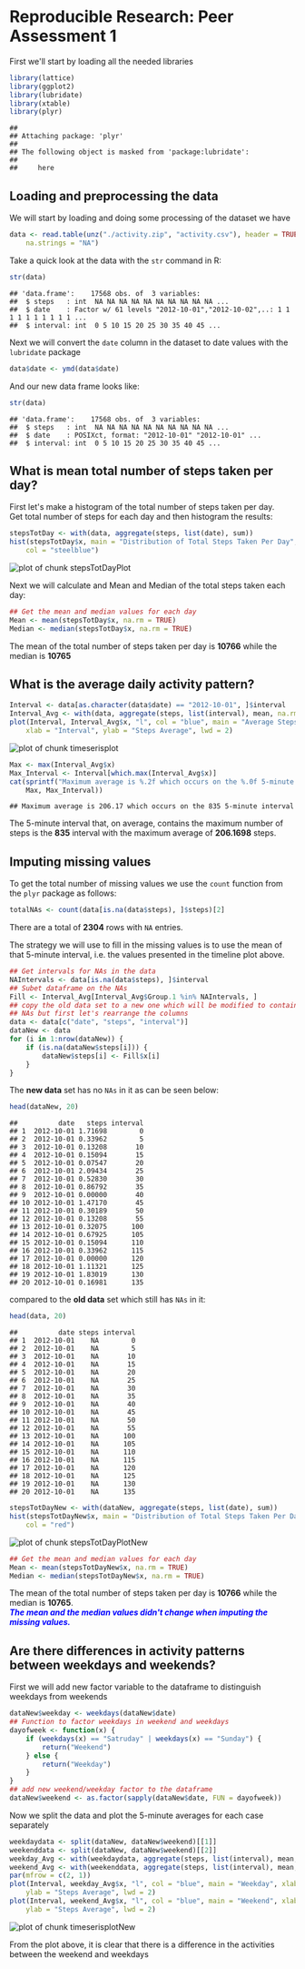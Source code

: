 # Reproducible Research: Peer Assessment 1
<!-- 
Load required R libraries
-->
First we'll start by loading all the needed libraries

```r
library(lattice)
library(ggplot2)
library(lubridate)
library(xtable)
library(plyr)
```

```
## 
## Attaching package: 'plyr'
## 
## The following object is masked from 'package:lubridate':
## 
##     here
```


<!--
modify
-->

## Loading and preprocessing the data
We will start by loading and doing some processing of the dataset we have


```r
data <- read.table(unz("./activity.zip", "activity.csv"), header = TRUE, sep = ",", 
    na.strings = "NA")
```


Take a quick look at the data with the `str` command in R: 


```r
str(data)
```

```
## 'data.frame':	17568 obs. of  3 variables:
##  $ steps   : int  NA NA NA NA NA NA NA NA NA NA ...
##  $ date    : Factor w/ 61 levels "2012-10-01","2012-10-02",..: 1 1 1 1 1 1 1 1 1 1 ...
##  $ interval: int  0 5 10 15 20 25 30 35 40 45 ...
```


Next we will convert the `date` column in the dataset to date values with the `lubridate` package


```r
data$date <- ymd(data$date)
```


And our new data frame looks like: 


```r
str(data)
```

```
## 'data.frame':	17568 obs. of  3 variables:
##  $ steps   : int  NA NA NA NA NA NA NA NA NA NA ...
##  $ date    : POSIXct, format: "2012-10-01" "2012-10-01" ...
##  $ interval: int  0 5 10 15 20 25 30 35 40 45 ...
```


## What is mean total number of steps taken per day?

First let's make a histogram of the total number of steps taken per day.   
Get total number of steps for each day and then histogram the results:


```r
stepsTotDay <- with(data, aggregate(steps, list(date), sum))
hist(stepsTotDay$x, main = "Distribution of Total Steps Taken Per Day", xlab = "Total Number of Steps per day", 
    col = "steelblue")
```

<img src="figure/stepsTotDayPlot.png" title="plot of chunk stepsTotDayPlot" alt="plot of chunk stepsTotDayPlot" style="display: block; margin: auto;" />


Next we will calculate and Mean and Median of the total steps taken each day:


```r
## Get the mean and median values for each day
Mean <- mean(stepsTotDay$x, na.rm = TRUE)
Median <- median(stepsTotDay$x, na.rm = TRUE)
```


The mean of the total number of steps taken per day is **10766** while the median is **10765**

## What is the average daily activity pattern?


```r
Interval <- data[as.character(data$date) == "2012-10-01", ]$interval
Interval_Avg <- with(data, aggregate(steps, list(interval), mean, na.rm = TRUE))
plot(Interval, Interval_Avg$x, "l", col = "blue", main = "Average Steps per 5 Minute Interval", 
    xlab = "Interval", ylab = "Steps Average", lwd = 2)
```

<img src="figure/timeserisplot.png" title="plot of chunk timeserisplot" alt="plot of chunk timeserisplot" style="display: block; margin: auto;" />



```r
Max <- max(Interval_Avg$x)
Max_Interval <- Interval[which.max(Interval_Avg$x)]
cat(sprintf("Maximum average is %.2f which occurs on the %.0f 5-minute interval", 
    Max, Max_Interval))
```

```
## Maximum average is 206.17 which occurs on the 835 5-minute interval
```


The 5-minute interval that, on average, contains the maximum number of steps is the **835** interval with the maximum average of **206.1698** steps.

## Imputing missing values
To get the total number of missing values we use the `count` function from the `plyr` package as follows:


```r
totalNAs <- count(data[is.na(data$steps), ]$steps)[2]
```


There are a total of **2304** rows with `NA` entries. 

The strategy we will use to fill in the missing values is to use the mean of that 5-minute interval, i.e. the values presented in the timeline plot above. 


```r
## Get intervals for NAs in the data
NAIntervals <- data[is.na(data$steps), ]$interval
## Subet dataframe on the NAs
Fill <- Interval_Avg[Interval_Avg$Group.1 %in% NAIntervals, ]
## copy the old data set to a new one which will be modified to contain no
## NAs but first let's rearrange the columns
data <- data[c("date", "steps", "interval")]
dataNew <- data
for (i in 1:nrow(dataNew)) {
    if (is.na(dataNew$steps[i])) {
        dataNew$steps[i] <- Fill$x[i]
    }
}
```


The **new data** set has no `NAs` in it as can be seen below:

```r
head(dataNew, 20)
```

```
##          date   steps interval
## 1  2012-10-01 1.71698        0
## 2  2012-10-01 0.33962        5
## 3  2012-10-01 0.13208       10
## 4  2012-10-01 0.15094       15
## 5  2012-10-01 0.07547       20
## 6  2012-10-01 2.09434       25
## 7  2012-10-01 0.52830       30
## 8  2012-10-01 0.86792       35
## 9  2012-10-01 0.00000       40
## 10 2012-10-01 1.47170       45
## 11 2012-10-01 0.30189       50
## 12 2012-10-01 0.13208       55
## 13 2012-10-01 0.32075      100
## 14 2012-10-01 0.67925      105
## 15 2012-10-01 0.15094      110
## 16 2012-10-01 0.33962      115
## 17 2012-10-01 0.00000      120
## 18 2012-10-01 1.11321      125
## 19 2012-10-01 1.83019      130
## 20 2012-10-01 0.16981      135
```


compared to the **old data** set which still has `NAs` in it:

```r
head(data, 20)
```

```
##          date steps interval
## 1  2012-10-01    NA        0
## 2  2012-10-01    NA        5
## 3  2012-10-01    NA       10
## 4  2012-10-01    NA       15
## 5  2012-10-01    NA       20
## 6  2012-10-01    NA       25
## 7  2012-10-01    NA       30
## 8  2012-10-01    NA       35
## 9  2012-10-01    NA       40
## 10 2012-10-01    NA       45
## 11 2012-10-01    NA       50
## 12 2012-10-01    NA       55
## 13 2012-10-01    NA      100
## 14 2012-10-01    NA      105
## 15 2012-10-01    NA      110
## 16 2012-10-01    NA      115
## 17 2012-10-01    NA      120
## 18 2012-10-01    NA      125
## 19 2012-10-01    NA      130
## 20 2012-10-01    NA      135
```




```r
stepsTotDayNew <- with(dataNew, aggregate(steps, list(date), sum))
hist(stepsTotDayNew$x, main = "Distribution of Total Steps Taken Per Day", xlab = "Total Number of Steps per day", 
    col = "red")
```

<img src="figure/stepsTotDayPlotNew.png" title="plot of chunk stepsTotDayPlotNew" alt="plot of chunk stepsTotDayPlotNew" style="display: block; margin: auto;" />




```r
## Get the mean and median values for each day
Mean <- mean(stepsTotDayNew$x, na.rm = TRUE)
Median <- median(stepsTotDayNew$x, na.rm = TRUE)
```


The mean of the total number of steps taken per day is **10766** while the median is **10765**.  
<font color="blue">_**The mean and the median values didn't change when imputing the missing values.**_</font>

## Are there differences in activity patterns between weekdays and weekends?
First we will add new factor variable to the dataframe to distinguish weekdays from weekends


```r
dataNew$weekday <- weekdays(dataNew$date)
## Function to factor weekdays in weekend and weekdays
dayofweek <- function(x) {
    if (weekdays(x) == "Satruday" | weekdays(x) == "Sunday") {
        return("Weekend")
    } else {
        return("Weekday")
    }
}
## add new weekend/weekday factor to the dataframe
dataNew$weekend <- as.factor(sapply(dataNew$date, FUN = dayofweek))
```



Now we split the data and plot the 5-minute averages for each case separately

```r
weekdaydata <- split(dataNew, dataNew$weekend)[[1]]
weekenddata <- split(dataNew, dataNew$weekend)[[2]]
weekday_Avg <- with(weekdaydata, aggregate(steps, list(interval), mean, na.rm = TRUE))
weekend_Avg <- with(weekenddata, aggregate(steps, list(interval), mean, na.rm = TRUE))
par(mfrow = c(2, 1))
plot(Interval, weekday_Avg$x, "l", col = "blue", main = "Weekday", xlab = "Interval", 
    ylab = "Steps Average", lwd = 2)
plot(Interval, weekend_Avg$x, "l", col = "blue", main = "Weekend", xlab = "Interval", 
    ylab = "Steps Average", lwd = 2)
```

<img src="figure/timeserisplotNew.png" title="plot of chunk timeserisplotNew" alt="plot of chunk timeserisplotNew" style="display: block; margin: auto;" />


From the plot above, it is clear that there is a difference in the activities between the weekend and weekdays
